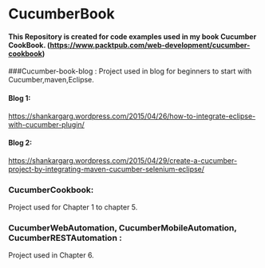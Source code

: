 # CucumberBook

#### This Repository is created for code examples used in my book Cucumber CookBook. (https://www.packtpub.com/web-development/cucumber-cookbook)

###Cucumber-book-blog : 
Project used in blog for beginners to start with Cucumber,maven,Eclipse. 
#### Blog 1: 
https://shankargarg.wordpress.com/2015/04/26/how-to-integrate-eclipse-with-cucumber-plugin/

#### Blog 2:
https://shankargarg.wordpress.com/2015/04/29/create-a-cucumber-project-by-integrating-maven-cucumber-selenium-eclipse/

### CucumberCookbook: 
Project used for Chapter 1 to chapter 5.

### CucumberWebAutomation, CucumberMobileAutomation, CucumberRESTAutomation : 
Project used in Chapter 6.
